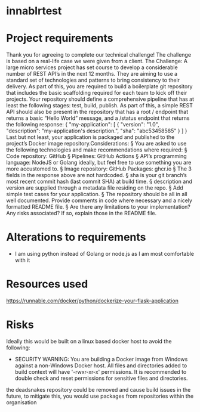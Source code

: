 # innablrtest
# Project requirements
Thank you for agreeing to complete our technical challenge! The challenge is based on a real-life case we were given from a client.  The Challenge:
A large micro services project has set course to develop a considerable number of REST API’s in the next 12 months. They are aiming to use a standard set of technologies and patterns to bring consistency to their delivery.
As part of this, you are required to build a boilerplate git repository that includes the basic scaffolding required for each team to kick off their projects.
Your repository should define a comprehensive pipeline that has at least the following stages: test, build, publish.
As part of this, a simple REST API should also be present in the repository that has a root / endpoint that returns a basic “Hello World” message, and a /status endpoint that returns the following response:
{
  "my-application": [
    {
      "version": "1.0",
      "description": "my-application's description.",
      "sha": "abc53458585"
    }
  ]
}
Last but not least, your application is packaged and published to the project’s Docker image repository.Considerations:
§  You are asked to use the following technologies and make recommendations where required:
§  Code repository: GitHub
§  Pipelines: GitHub Actions
§  API’s programming language: NodeJS or Golang ideally, but feel free to use something you are more accustomed to.
§  Image repository: GitHub Packages: ghcr.io
§  The 3 fields in the response above are not hardcoded.
§  sha is your git branch’s most recent commit hash (last commit SHA) at build time.
§  description and version are supplied through a metadata file residing on the repo.
§  Add simple test cases for your application.
§  The repository should be all in all well documented. Provide comments in code where necessary and a nicely formatted README file.
§  Are there any limitations to your implementation? Any risks associated? If so, explain those in the README file.

# Alterations to requirements
+ I am using python instead of Golang or node.js as I am most comfortable with it

# Resources used
https://runnable.com/docker/python/dockerize-your-flask-application


# Risks
Ideally this would be built on a linux based docker host to avoid the following:
+ SECURITY WARNING: You are building a Docker image from Windows against a non-Windows Docker host. All files and directories added to build context will have '-rwxr-xr-x' permissions. It is recommended to double check and reset permissions for sensitive files and directories.

the deadsnakes repository could be removed and cause build issues in the future, to mitigate this, you would use packages from repositories within the organisation
